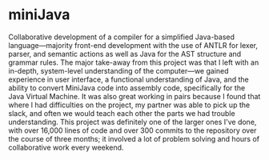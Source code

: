 # miniJava
Collaborative development of a compiler for a simplified Java-based language—majority front-end development with the use of ANTLR for lexer, parser, and semantic actions as well as Java for the AST structure and grammar rules. The major take-away from this project was that I left with an in-depth, system-level understanding of the computer—we gained experience in user interface, a functional understanding of Java, and the ability to convert MiniJava code into assembly code, specifically for the Java Virtual Machine. It was also great working in pairs because I found that where I had difficulties on the project, my partner was able to pick up the slack, and often we would teach each other the parts we had trouble understanding. This project was definitely one of the larger ones I've done, with over 16,000 lines of code and over 300 commits to the repository over the course of three months; it involved a lot of problem solving and hours of collaborative work every weekend. 
